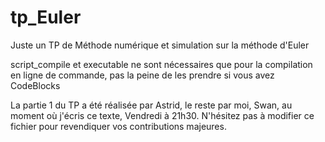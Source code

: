 # tp_Euler
Juste un TP de Méthode numérique et simulation sur la méthode d'Euler

script_compile et executable ne sont nécessaires que pour la compilation en ligne de commande, pas la peine de les prendre si vous avez CodeBlocks

La partie 1 du TP a été réalisée par Astrid, le reste par moi, Swan, au moment où j'écris ce texte, Vendredi à 21h30. N'hésitez pas à modifier ce fichier pour revendiquer vos contributions majeures.
